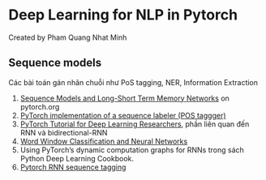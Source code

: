 # Deep Learning for NLP in Pytorch

Created by Pham Quang Nhat Minh

## Sequence models

Các bài toán gán nhãn chuỗi như PoS tagging, NER, Information Extraction

1. [Sequence Models and Long-Short Term Memory Networks](http://pytorch.org/tutorials/beginner/nlp/sequence_models_tutorial.html) on pytorch.org
2. [PyTorch implementation of a sequence labeler (POS taggger)](https://gist.github.com/minhpqn/0c4e3b6c92d604f04dce2ab832515c70)
3. [PyTorch Tutorial for Deep Learning Researchers](https://github.com/yunjey/pytorch-tutorial), phần liên quan đến RNN và bidirectional-RNN
4. [Word Window Classification and Neural Networks](https://nbviewer.jupyter.org/github/DSKSD/DeepNLP-models-Pytorch/blob/master/notebooks/04.Window-Classifier-for-NER.ipynb)
5. Using PyTorch’s dynamic computation graphs for RNNs trong sách Python Deep Learning Cookbook.
6. [Pytorch RNN sequence tagging](http://shubhanshu.com/blog/blog/pytorch-rnn-sequence-tagging.html)